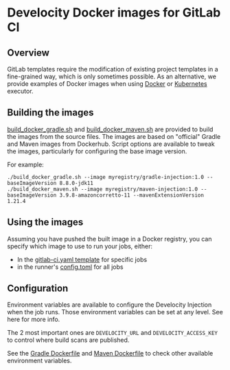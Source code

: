 # Develocity Docker images for GitLab CI

## Overview
GitLab templates require the modification of existing project templates in a fine-grained way, which is only sometimes possible.
As an alternative, we provide examples of Docker images when using [Docker](https://docs.gitlab.com/runner/executors/docker.html) or [Kubernetes](https://docs.gitlab.com/runner/executors/kubernetes/) executor.

## Building the images
[build_docker_gradle.sh](build_docker_gradle.sh) and [build_docker_maven.sh](build_docker_maven.sh) are provided to build the images from the source files.
The images are based on "official" Gradle and Maven images from Dockerhub.
Script options are available to tweak the images, particularly for configuring the base image version.

For example:
```
./build_docker_gradle.sh --image myregistry/gradle-injection:1.0 --baseImageVersion 8.8.0-jdk11
./build_docker_maven.sh --image myregistry/maven-injection:1.0 --baseImageVersion 3.9.8-amazoncorretto-11 --mavenExtensionVersion 1.21.4
```

## Using the images
Assuming you have pushed the built image in a Docker registry, you can specify which image to use to run your jobs, either:
- In the [gitlab-ci.yaml template](https://docs.gitlab.com/runner/executors/docker.html#define-images-and-services-in-gitlab-ciyml) for specific jobs
- in the runner's [config.toml](https://docs.gitlab.com/runner/executors/docker.html#define-images-and-services-in-configtoml) for all jobs

## Configuration
Environment variables are available to configure the Develocity Injection when the job runs.
Those environment variables can be set at any level. See here for more info.

The 2 most important ones are `DEVELOCITY_URL` and `DEVELOCITY_ACCESS_KEY` to control where build scans are published.

See the [Gradle Dockerfile](src/gradle/docker/Dockerfile) and [Maven Dockerfile](src/maven/docker/Dockerfile) to check other available environment variables.
